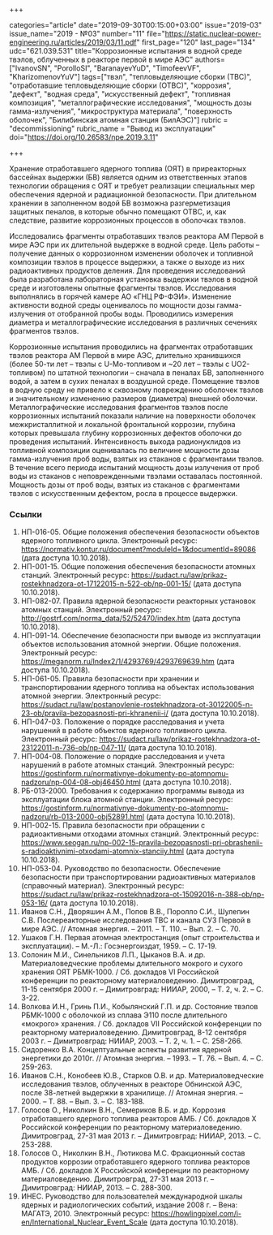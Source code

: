+++

categories="article"
date="2019-09-30T00:15:00+03:00"
issue="2019-03"
issue_name="2019 - №03"
number="11"
file="https://static.nuclear-power-engineering.ru/articles/2019/03/11.pdf"
first_page="120"
last_page="134"
udc="621.039.531"
title="Коррозионные испытания в водной среде твэлов, облученных в реакторе первой в мире АЭС"
authors=["IvanovSN", "PorolloSI", "BaranayevYuD", "TimofeevVF", "KharizomenovYuV"]
tags=["твэл", "тепловыделяющие сборки (ТВС)", "отработавшие тепловыделяющие сборки (ОТВС)", "коррозия", "дефект", "водная среда", "искусственный дефект", "топливная композиция", "металлографические исследования", "мощность дозы гамма-излучения", "микроструктура материала", "поверхность оболочек", "Билибинская атомная станция (БилАЭС)"]
rubric = "decommissioning"
rubric_name = "Вывод из эксплуатации"
doi="https://doi.org/10.26583/npe.2019.3.11"

+++

Хранение отработавшего ядерного топлива (ОЯТ) в приреакторных бассейнах выдержки (БВ) является одним из ответственных этапов технологии обращения с ОЯТ и требует реализации специальных мер обеспечения ядерной и радиационной безопасности. При длительном хранении в заполненном водой БВ возможна разгерметизация защитных пеналов, в которые обычно помещают ОТВС, и, как следствие, развитие коррозионных процессов в оболочках твэлов.

Исследовались фрагменты отработавших твэлов реактора АМ Первой в мире АЭС при их длительной выдержке в водной среде. Цель работы – получение данных о коррозионном изменении оболочек и топливной композиции твэлов в процессе выдержки, а также о выходе из них радиоактивных продуктов деления. Для проведения исследований была разработана лабораторная установка выдержки твэлов в водной среде и изготовлены опытные фрагменты твэлов. Исследования выполнялись в горячей камере АО «ГНЦ РФ-ФЭИ». Изменение активности водной среды оценивалось по мощности дозы гамма-излучения от отобранной пробы воды. Проводились измерения диаметра и металлографические исследования в различных сечениях фрагментов твэлов.

Коррозионные испытания проводились на фрагментах отработавших твэлов реактора АМ Первой в мире АЭС, длительно хранившихся (более 50-ти лет – твэлы с U-Mo-топливом и ~20 лет – твэлы с UO2-топливом) по штатной технологии – сначала в пеналах БВ, заполненного водой, а затем в сухих пеналах в воздушной среде. Помещение твэлов в водную среду не привело к сквозному повреждению оболочек твэлов и значительному изменению размеров (диаметра) внешней оболочки. Металлографические исследования фрагментов твэлов после коррозионных испытаний показали наличие на поверхности оболочек межкристаллитной и локальной фронтальной коррозии, глубина которых превышала глубину коррозионных дефектов оболочки до проведения испытаний. Интенсивность выхода радионуклидов из топливной композиции оценивалась по величине мощности дозы гамма-излучения проб воды, взятых из стаканов с фрагментами твэлов. В течение всего периода испытаний мощность дозы излучения от проб воды из стаканов с неповрежденными твэлами оставалась постоянной. Мощность дозы от проб воды, взятых из стаканов с фрагментами твэлов с искусственным дефектом, росла в процессе выдержки.

### Ссылки

1. НП-016-05. Общие положения обеспечения безопасности объектов ядерного топливного цикла. Электронный ресурс: https://normativ.kontur.ru/document?moduleId=1&documentId=89086 (дата доступа 10.10.2018).
2. НП-001-15. Общие положения обеспечения безопасности атомных станций. Электронный ресурс: https://sudact.ru/law/prikaz-rostekhnadzora-ot-17122015-n-522-ob/np-001-15/ (дата доступа 10.10.2018).
3. НП-082-07. Правила ядерной безопасности реакторных установок атомных станций. Электронный ресурс: http://gostrf.com/norma_data/52/52470/index.htm (дата доступа 10.10.2018).
4. НП-091-14. Обеспечение безопасности при выводе из эксплуатации объектов использования атомной энергии. Общие положения. Электронный ресурс: https://meganorm.ru/Index2/1/4293769/4293769639.htm (дата доступа 10.10.2018).
5. НП-061-05. Правила безопасности при хранении и транспортировании ядерного топлива на объектах использования атомной энергии. Электронный ресурс: https://sudact.ru/law/postanovlenie-rostekhnadzora-ot-30122005-n-23-ob/pravila-bezopasnosti-pri-khranenii-i/ (дата доступа 10.10.2018).
6. НП-047-03. Положение о порядке расследования и учета нарушений в работе объектов ядерного топливного цикла. Электронный ресурс: https://sudact.ru/law/prikaz-rostekhnadzora-ot-23122011-n-736-ob/np-047-11/ (дата доступа 10.10.2018).
7. НП-004-08. Положение о порядке расследования и учета нарушений в работе атомных станций. Электронный ресурс: https://gostinform.ru/normativnye-dokumenty-po-atomnomu-nadzoru/np-004-08-obj46450.html (дата доступа 10.10.2018).
8. РБ-013-2000. Требования к содержанию программы вывода из эксплуатации блока атомной станции. Электронный ресурс: https://gostinform.ru/normativnye-dokumenty-po-atomnomu-nadzoru/rb-013-2000-obj52891.html (дата доступа 10.10.2018).
9. НП-002-15. Правила безопасности при обращении с радиоактивными отходами атомных станций. Электронный ресурс: https://www.seogan.ru/np-002-15-pravila-bezopasnosti-pri-obrashenii-s-radioaktivnimi-otxodami-atomnix-stanciiy.html (дата доступа 10.10.2018).
10. НП-053-04. Руководство по безопасности. Обеспечение безопасности при транспортировании радиоактивных материалов (справочный материал). Электронный ресурс: https://sudact.ru/law/prikaz-rostekhnadzora-ot-15092016-n-388-ob/np-053-16/ (дата доступа 10.10.2018).
11. Иванов С.Н., Дворяшин А.М., Попов В.В., Поролло С.И., Шулепин С.В. Послереакторные исследования ТВС и канала СУЗ Первой в мире АЭС. // Атомная энергия. – 2011. – Т. 110. – Вып. 2. – С. 70.
12. Ушаков Г.Н. Первая атомная электростанция (опыт строительства и эксплуатации). – М.-Л.: Госэнергоиздат, 1959. – С. 17-19.
13. Солонин М.И., Синельников Л.П., Цыканов В.А. и др. Материаловедческие проблемы длительного мокрого и сухого хранения ОЯТ РБМК-1000. / Сб. докладов VI Российской конференции по реакторному материаловедению. Димитровград, 11-15 сентября 2000 г. – Димитровград: НИИАР, 2000, – Т. 2, ч. 2. – С. 3-22.
14. Волкова И.Н., Гринь П.И., Кобылянский Г.П. и др. Состояние твэлов РБМК-1000 с оболочкой из сплава Э110 после длительного «мокрого» хранения. / Сб. докладов VII Российской конференции по реакторному материаловедению. Димитровград, 8-12 сентября 2003 г. – Димитровград: НИИАР, 2003. – Т. 2, ч. 1. – С. 258-266.
15. Сидоренко В.А. Концептуальные аспекты развития ядерной энергетики до 2010г. // Атомная энергия. – 1993. – Т. 76. – Вып. 4. – С. 259-263.
16. Иванов С.Н., Конобеев Ю.В., Старков О.В. и др. Материаловедческие исследования твэлов, облученных в реакторе Обнинской АЭС, после 38-летней выдержки в хранилище. // Атомная энергия. – 2000. – Т. 88. – Вып. 3. – С. 183-188.
17. Голосов О., Николкин В.Н., Семериков В.Б. и др. Коррозия отработавшего ядерного топлива реакторов АМБ. / Сб. докладов X Российской конференции по реакторному материаловедению. Димитровград, 27-31 мая 2013 г. – Димитровград: НИИАР, 2013. – С. 253-288.
18. Голосов О., Николкин В.Н., Лютикова М.С. Фракционный состав продуктов коррозии отработавшего ядерного топлива реакторов АМБ. / Сб. докладов X Российской конференции по реакторному материаловедению. Димитровград, 27-31 мая 2013 г. – Димитровград: НИИАР, 2013. – С. 288-300.
19. ИНЕС. Руководство для пользователей международной шкалы ядерных и радиологических событий, издание 2008 г. – Вена: МАГАТЭ, 2010. Электронный ресурс: https://howlingpixel.com/i-en/International_Nuclear_Event_Scale (дата доступа 10.10.2018).